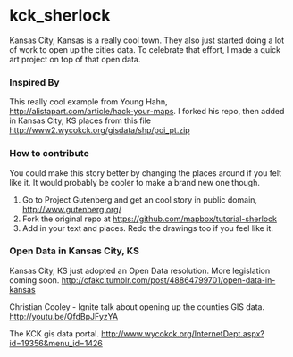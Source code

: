 kck_sherlock
============

Kansas City, Kansas is a really cool town. They also just started doing a lot of work to open up the cities data. To celebrate that effort, I made a quick art project on top of that open data.

### Inspired By
This really cool example from Young Hahn, http://alistapart.com/article/hack-your-maps.
I forked his repo, then added in Kansas City, KS places from this file http://www2.wycokck.org/gisdata/shp/poi_pt.zip

### How to contribute
You could make this story better by changing the places around if you felt like it. It would probably be cooler to make a brand new one though.
1. Go to Project Gutenberg and get an cool story in public domain, http://www.gutenberg.org/
2. Fork the original repo at https://github.com/mapbox/tutorial-sherlock
3. Add in your text and places. Redo the drawings too if you feel like it.

### Open Data in Kansas City, KS

Kansas City, KS just adopted an Open Data resolution. More legislation coming soon.
http://cfakc.tumblr.com/post/48864799701/open-data-in-kansas

Christian Cooley - Ignite talk about opening up the counties GIS data.
http://youtu.be/QfdBpJFyzYA

The KCK gis data portal.
http://www.wycokck.org/InternetDept.aspx?id=19356&menu_id=1426
